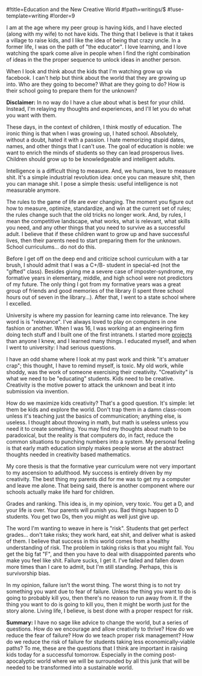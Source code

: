 #!title=Education and the New Creative World
#!path=writings/$
#!use-template=writing
#!order=9

I am at the age where my peer group is having kids, and I have elected (along with my wife) to not have kids. The thing that I believe is that it takes a village to raise kids, and I like the idea of being that crazy uncle. In a former life, I was on the path of "the educator". I love learning, and I love watching the spark come alive in people when I find the right combination of ideas in the the proper sequence to unlock ideas in another person.

When I look and think about the kids that I'm watching grow up via facebook. I can't help but think about the world that they are growing up into. Who are they going to become? What are they going to do? How is their school going to prepare them for the unknown?

**Disclaimer:** In no way do I have a clue about what is best for your child. Instead, I'm relaying my thoughts and experiences, and I'll let you do what you want with them.

These days, in the context of children, I think mostly of education. The ironic thing is that when I was growing up, I hated school. Absolutely, without a doubt, hated it with a passion. I hate memorizing stupid dates, names, and other things that I can't use. The goal of education is noble: we want to enrich the minds of students so they can lead prosperous lives. Children should grow up to be knowledgeable and intelligent adults.

Intelligence is a difficult thing to measure. And, we humans, love to measure shit. It's a simple industrial revolution idea: once you can measure shit, then you can manage shit. I pose a simple thesis: useful intelligence is not measurable anymore.

The rules to the game of life are ever changing. The moment you figure out how to measure, optimize, standardize, and win at the current set of rules; the rules change such that the old tricks no longer work. And, by rules, I mean the competitive landscape, what works, what is relevant, what skills you need, and any other things that you need to survive as a successful adult. I believe that if these children want to grow up and have successful lives, then their parents need to start preparing them for the unknown. School curriculums... do not do this.

Before I get off on the deep end and criticize school curriculum with a tar brush, I should admit that I was a C+/B- student in special-ed (not the "gifted" class). Besides giving me a severe case of imposter-syndrome, my formative years in elementary, middle, and high school were not predictors of my future. The only thing I got from my formative years was a great group of friends and good memories of the library (I spent three school hours out of seven in the library...). After that, I went to a state school where I excelled.

University is where my passion for learning came into relevance. The key word is is "relevance". I've always loved to play on computers in one fashion or another. When I was 16, I was working at an engineering firm doing tech stuff and I built one of the first intranets. I started more <a href="http://web.archive.org/web/20081225153906/http://www.mathgladiator.com/documents/projects.php">projects</a> than anyone I knew, and I learned many things. I educated myself, and when I went to university: I had serious questions.

I have an odd shame where I look at my past work and think "it's amatuer crap"; this thought, I have to remind myself, is toxic. My old work, while shoddy, was the work of someone exercising their creativity. "Creativity" is what we need to be "educating" students. Kids need to be creative. Creativity is the motive power to attack the unknown and beat it into submission via invention.

How do we maximize kids creativity? That's a good question. It's simple: let them be kids and explore the world. Don't trap them in a damn class-room unless it's teaching just the basics of communication; anything else, is useless. I thought about throwing in math, but math is useless unless you need it to create something. You may find my thoughts about math to be paradoxical, but the reality is that computers do, in fact, reduce the common situations to punching numbers into a system. My personal feeling is that early math education simply makes people worse at the abstract thoughts needed in creativity based mathematics.

My core thesis is that the formative year curriculum were not very important to my ascension to adulthood. My success is entirely driven by my creativity. The best thing my parents did for me was to get my a computer and leave me alone. That being said, there is another component where our schools actually make life hard for children.

Grades and ranking. This idea is, in my opinion, very toxic. You get a D, and your life is over. Your parents will punish you. Bad things happen to D students. You get two Ds, then you might as well just give up.

The word I'm wanting to weave in here is "risk". Students that get perfect grades... don't take risks; they work hard, eat shit, and deliver what is asked of them. I believe that success in this world comes from a healthy understanding of risk. The problem in taking risks is that you might fail. You get the big fat "F", and then you have to deal with disappointed parents who make you feel like shit. Failure sucks, I get it. I've failed and fallen down more times than I care to admit, but I'm still standing. Perhaps, this is survivorship bias.

In my opinion, failure isn't the worst thing. The worst thing is to not try something you want due to fear of failure. Unless the thing you want to do is going to probably kill you, then there's no reason to run away from it. If the thing you want to do is going to kill you, then it might be worth just for the story alone. Living life, I believe, is best done with a proper respect for risk.

**Summary:** I have no sage like advice to change the world, but a series of questions. How do we encourage and allow creativity to thrive? How do we reduce the fear of failure? How do we teach proper risk management? How do we reduce the risk of failure for students taking less economically-viable paths? To me, these are the questions that I think are important in raising kids today for a successful tomorrow. Especially in the coming post-apocalyptic world where we will be surrounded by all this junk that will be needed to be transformed into a sustainable world.